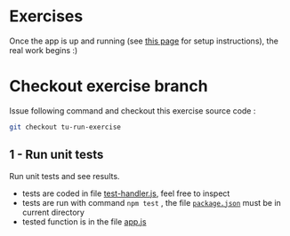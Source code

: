 # Exercises

Once the app is up and running (see [this page](https://github.com/bensoille/lambda-tu-exercise/blob/master/README.md) for setup instructions), the real work begins :)

# Checkout exercise branch
Issue following command and checkout this exercise source code :

```bash
git checkout tu-run-exercise
```

## 1 - Run unit tests
Run unit tests and see results.

- tests are coded in file [test-handler.js](https://github.com/bensoille/lambda-tu-exercise/blob/tu-run-exercise/hello-world/tests/unit/test-handler.js), feel free to inspect
- tests are run with command `npm test` , the file [`package.json`](https://github.com/bensoille/lambda-tu-exercise/blob/tu-run-exercise/hello-world/package.json) must be in current directory
- tested function is in the file [app.js](https://github.com/bensoille/lambda-tu-exercise/blob/tu-run-exercise/hello-world/app.js)

